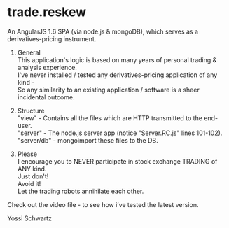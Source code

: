# trade.reskew
 
An AngularJS 1.6 SPA (via node.js & mongoDB), which serves as a derivatives-pricing instrument.

1. General <br/>
This application's logic is based on many years of personal trading & analysis experience. <br/>
I've never installed / tested any derivatives-pricing application of any kind -<br/>
So any similarity to an existing application / software is a sheer incidental outcome.

2. Structure <br/> 
"view" - Contains all the files which are HTTP transmitted to the end-user. <br/>
"server" - The node.js server app (notice "Server.RC.js" lines 101-102). <br/>
"server/db" - mongoimport these files to the DB.

3. Please <br/>
I encourage you to NEVER participate in stock exchange TRADING of ANY kind. <br/>
Just don't! <br/>
Avoid it! <br/>
Let the trading robots annihilate each other.<br/>
 
 
Check out the video file - to see how i’ve tested the latest version.
 
 
Yossi Schwartz
